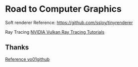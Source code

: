 # Road to Computer Graphics

Soft renderer
Reference: https://github.com/ssloy/tinyrenderer

Ray Tracing
[NVIDIA Vulkan Ray Tracing Tutorials](https://github.com/nvpro-samples/vk_raytracing_tutorial)

## Thanks
[Reference vo01github](https://github.com/vo01github/ComputerGraphics)
